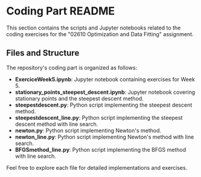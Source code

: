 # Coding Part README

This section contains the scripts and Jupyter notebooks related to the coding exercises for the "02610 Optimization and Data Fitting" assignment.

## Files and Structure

The repository's coding part is organized as follows:

- **ExerciceWeek5.ipynb**: Jupyter notebook containing exercises for Week 5.
- **stationary_points_steepest_descent.ipynb**: Jupyter notebook covering stationary points and the steepest descent method.
- **steepestdescent.py**: Python script implementing the steepest descent method.
- **steepestdescent_line.py**: Python script implementing the steepest descent method with line search.
- **newton.py**: Python script implementing Newton's method.
- **newton_line.py**: Python script implementing Newton's method with line search.
- **BFGSmethod_line.py**: Python script implementing the BFGS method with line search.

Feel free to explore each file for detailed implementations and exercises.

